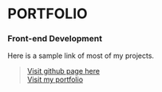 # PORTFOLIO 
### Front-end Development
Here is a sample link of most of my projects. 

> [Visit github page here](https://github.com/AlanPenaRuiz)  
> [Visit my portfolio](https://alanpenaruiz.github.io/portfolio/)